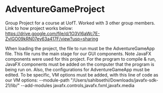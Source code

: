 # AdventureGameProject
Group Project for a course at UofT. Worked with 3 other group members. Link to how project works below:
https://drive.google.com/file/d/1O3Vl6aWc7E-ZvlGO09kRN07ey63a417F/view?usp=sharing

When loading the project, the file to run must be the AdventureGameApp file. This file runs the main stage for our GUI components. Note JavaFX components were used for this project. For the program to compile & run, JavaFX components must be added on the computer that the program is being run on. Also, the configurations for AdventureGameApp must be edited. To be specific, VM options must be added, with this line of code as our VM options:
--module-path "/Users/sahibsethi/Downloads/javafx-sdk-21/lib/" --add-modules javafx.controls,javafx.fxml,javafx.media
